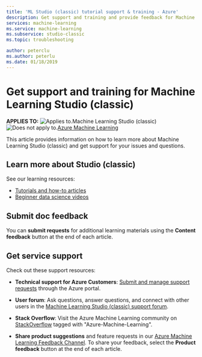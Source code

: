 ```yaml
---
title: 'ML Studio (classic) tutorial support & training - Azure'
description: Get support and training and provide feedback for Machine Learning Studio (classic).
services: machine-learning
ms.service: machine-learning
ms.subservice: studio-classic
ms.topic: troubleshooting

author: peterclu
ms.author: peterlu
ms.date: 01/18/2019 
---
```

# Get support and training for Machine Learning Studio (classic)

**APPLIES TO:**  ![Applies to.](../../../includes/media/aml-applies-to-skus/yes.png)Machine Learning Studio (classic)   ![Does not apply to.](../../../includes/media/aml-applies-to-skus/no.png)[Azure Machine Learning](../overview-what-is-machine-learning-studio.md#ml-studio-classic-vs-azure-machine-learning-studio)




This article provides information on how to learn more about Machine Learning Studio (classic) and get support for your issues and questions.

## Learn more about Studio (classic)

See our learning resources:
+ [Tutorials and how-to articles](./index.yml) 
+ [Beginner data science videos](./data-science-for-beginners-ask-a-question-you-can-answer-with-data.md) 

## Submit doc feedback

You can **submit requests** for additional learning materials using the **Content feedback** button at the end of each article.

## Get service support

Check out these support resources:

+ **Technical support for Azure Customers**: [Submit and manage support requests](../../azure-portal/supportability/how-to-create-azure-support-request.md) through the Azure portal.

+ **User forum**: Ask questions, answer questions, and connect with other users in the [Machine Learning Studio (classic) support forum](/answers/topics/azure-machine-learning.html).

+ **Stack Overflow**: Visit the Azure Machine Learning community on [StackOverflow](https://stackoverflow.com/questions/tagged/azure-machine-learning) tagged with "Azure-Machine-Learning".

+ **Share product suggestions** and feature requests in our [Azure Machine Learning Feedback Channel](https://feedback.azure.com/forums/257792-machine-learning). To share your feedback, select the **Product feedback** button at the end of each article.